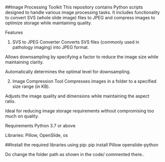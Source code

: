 ##Image Processing Toolkit
This repository contains Python scripts designed to handle various image processing tasks. 
It includes functionality to convert SVS (whole slide image) files to JPEG and compress images to optimize storage while maintaining quality.

Features
1. SVS to JPEG Converter
Converts SVS files (commonly used in pathology imaging) into JPEG format.

Allows downsampling by specifying a factor to reduce the image size while maintaining clarity.

Automatically determines the optimal level for downsampling.

2. Image Compression Tool
Compresses images in a folder to a specified size range (in KB).

Adjusts the image quality and dimensions while maintaining the aspect ratio.

Ideal for reducing image storage requirements without compromising too much on quality.

Requirements
Python 3.7 or above

Libraries: Pillow, OpenSlide, os

##Install the required libraries using pip: pip install Pillow openslide-python

Do change the folder path as shown in the code/ commented there..
